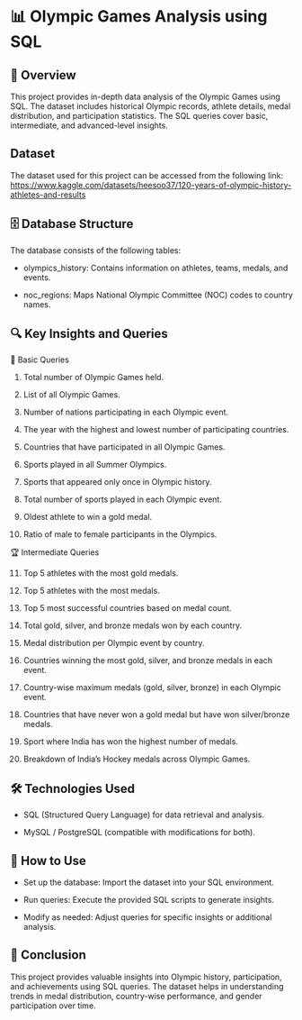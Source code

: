 # 📊 Olympic Games Analysis using SQL

## 📌 Overview

This project provides in-depth data analysis of the Olympic Games using SQL. The dataset includes historical Olympic records, athlete details, medal distribution, and participation statistics. The SQL queries cover basic, intermediate, and advanced-level insights.

## Dataset
The dataset used for this project can be accessed from the following link: https://www.kaggle.com/datasets/heesoo37/120-years-of-olympic-history-athletes-and-results

## 🗄️ Database Structure

The database consists of the following tables:

- olympics_history: Contains information on athletes, teams, medals, and events.

- noc_regions: Maps National Olympic Committee (NOC) codes to country names.

## 🔍 Key Insights and Queries

🏅 Basic Queries

1. Total number of Olympic Games held.

2. List of all Olympic Games.

3. Number of nations participating in each Olympic event.

4. The year with the highest and lowest number of participating countries.

5. Countries that have participated in all Olympic Games.

6. Sports played in all Summer Olympics.

7. Sports that appeared only once in Olympic history.

8. Total number of sports played in each Olympic event.

9. Oldest athlete to win a gold medal.

10. Ratio of male to female participants in the Olympics.

🏆 Intermediate Queries

11. Top 5 athletes with the most gold medals.

12. Top 5 athletes with the most medals.

13. Top 5 most successful countries based on medal count.

14. Total gold, silver, and bronze medals won by each country.

15. Medal distribution per Olympic event by country.

16. Countries winning the most gold, silver, and bronze medals in each event.

17. Country-wise maximum medals (gold, silver, bronze) in each Olympic event.

18. Countries that have never won a gold medal but have won silver/bronze medals.

19. Sport where India has won the highest number of medals.

20. Breakdown of India’s Hockey medals across Olympic Games.

## 🛠️ Technologies Used

- SQL (Structured Query Language) for data retrieval and analysis.

- MySQL / PostgreSQL (compatible with modifications for both).

## 🚀 How to Use

- Set up the database: Import the dataset into your SQL environment.

- Run queries: Execute the provided SQL scripts to generate insights.

- Modify as needed: Adjust queries for specific insights or additional analysis.

## 📌 Conclusion

This project provides valuable insights into Olympic history, participation, and achievements using SQL queries. The dataset helps in understanding trends in medal distribution, country-wise performance, and gender participation over time.
